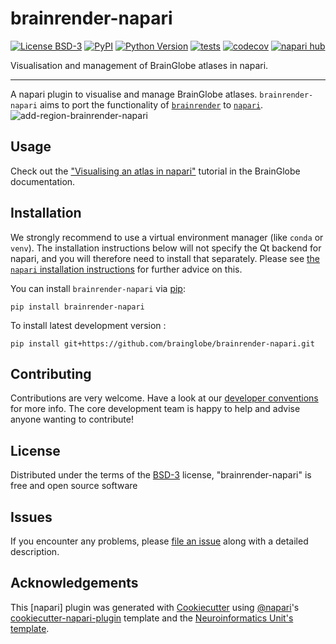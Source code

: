 # brainrender-napari

[![License BSD-3](https://img.shields.io/pypi/l/brainrender-napari.svg?color=green)](https://github.com/brainglobe/brainrender-napari/raw/main/LICENSE)
[![PyPI](https://img.shields.io/pypi/v/brainrender-napari.svg?color=green)](https://pypi.org/project/brainrender-napari)
[![Python Version](https://img.shields.io/pypi/pyversions/brainrender-napari.svg?color=green)](https://python.org)
[![tests](https://github.com/brainglobe/brainrender-napari/workflows/tests/badge.svg)](https://github.com/brainglobe/brainrender-napari/actions)
[![codecov](https://codecov.io/gh/brainglobe/brainrender-napari/branch/main/graph/badge.svg)](https://codecov.io/gh/brainglobe/brainrender-napari)
[![napari hub](https://img.shields.io/endpoint?url=https://api.napari-hub.org/shields/brainrender-napari)](https://napari-hub.org/plugins/brainrender-napari)

Visualisation and management of BrainGlobe atlases in napari.

----------------------------------

A napari plugin to visualise and manage BrainGlobe atlases. `brainrender-napari` aims to port the functionality of [`brainrender`](https://github.com/brainglobe/brainrender) to [`napari`](https://napari.org/stable/).
![add-region-brainrender-napari](https://github.com/brainglobe/brainrender-napari/assets/10500965/24fd3752-0ba7-4f47-aabf-5de22ff0f69b)

## Usage

Check out the ["Visualising an atlas in napari"](https://brainglobe.info/tutorials/visualise-atlas-napari.html) tutorial in the BrainGlobe documentation.

## Installation

We strongly recommend to use a virtual environment manager (like `conda` or `venv`). The installation instructions below will not specify the Qt backend for napari, and you will therefore need to install that separately. Please see [the `napari` installation instructions](https://napari.org/stable/tutorials/fundamentals/installation.html) for further advice on this.

You can install `brainrender-napari` via [pip]:

    pip install brainrender-napari



To install latest development version :

    pip install git+https://github.com/brainglobe/brainrender-napari.git


## Contributing

Contributions are very welcome. Have a look at our [developer conventions](https://brainglobe.info/developers/index.html) for more info. The core development team is happy to help and advise anyone wanting to contribute!

## License

Distributed under the terms of the [BSD-3] license,
"brainrender-napari" is free and open source software

## Issues

If you encounter any problems, please [file an issue] along with a detailed description.

## Acknowledgements

This [napari] plugin was generated with [Cookiecutter] using [@napari]'s [cookiecutter-napari-plugin] template and the [Neuroinformatics Unit's template](https://github.com/neuroinformatics-unit/python-cookiecutter).

[Cookiecutter]: https://github.com/audreyr/cookiecutter
[@napari]: https://github.com/napari
[cookiecutter-napari-plugin]: https://github.com/napari/cookiecutter-napari-plugin
[BSD-3]: http://opensource.org/licenses/BSD-3-Clause
[file an issue]: https://github.com/brainglobe/brainrender-napari/issues
[tox]: https://tox.readthedocs.io/en/latest/
[pip]: https://pypi.org/project/pip/
[PyPI]: https://pypi.org/
